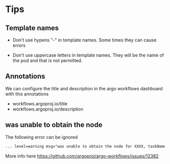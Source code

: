 # Tips

## Template names

- Don't use hypens "-" in template names. Some times they can cause errors

- Don't use uppercase letters in template names. They will be the name of the pod and that is not permitted.

## Annotations

We can configure the title and description in the argo workflows dashboard with this annotations

- workflows.argoproj.io/title
- workflows.argoproj.io/description

## was unable to obtain the node

The following error can be ignored

```txt
... level=warning msg="was unable to obtain the node for XXXX, taskName XXXX"
```

More info here <https://github.com/argoproj/argo-workflows/issues/12382>
